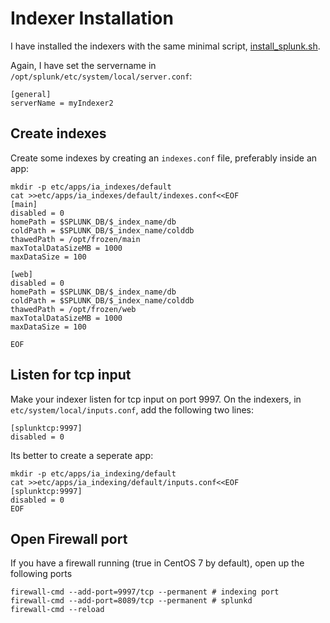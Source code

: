 # Indexer Installation

I have installed the indexers with the same minimal script, [install_splunk.sh](./install_splunk.sh).

Again, I have set the servername in `/opt/splunk/etc/system/local/server.conf`:
```
[general]
serverName = myIndexer2
```

## Create indexes
Create some indexes by creating an `indexes.conf` file, preferably inside an app:
```
mkdir -p etc/apps/ia_indexes/default
cat >>etc/apps/ia_indexes/default/indexes.conf<<EOF
[main]
disabled = 0
homePath = $SPLUNK_DB/$_index_name/db
coldPath = $SPLUNK_DB/$_index_name/colddb
thawedPath = /opt/frozen/main
maxTotalDataSizeMB = 1000
maxDataSize = 100

[web]
disabled = 0
homePath = $SPLUNK_DB/$_index_name/db
coldPath = $SPLUNK_DB/$_index_name/colddb
thawedPath = /opt/frozen/web
maxTotalDataSizeMB = 1000
maxDataSize = 100

EOF
```

## Listen for tcp input
Make your indexer listen for tcp input on port 9997. On the indexers, in `etc/system/local/inputs.conf`, add the following two lines:

```
[splunktcp:9997]
disabled = 0 
```

Its better to create a seperate app:
```
mkdir -p etc/apps/ia_indexing/default
cat >>etc/apps/ia_indexing/default/inputs.conf<<EOF
[splunktcp:9997]
disabled = 0
EOF
```

## Open Firewall port
If you have a firewall running (true in CentOS 7 by default), open up the following ports
```
firewall-cmd --add-port=9997/tcp --permanent # indexing port
firewall-cmd --add-port=8089/tcp --permanent # splunkd
firewall-cmd --reload
```
